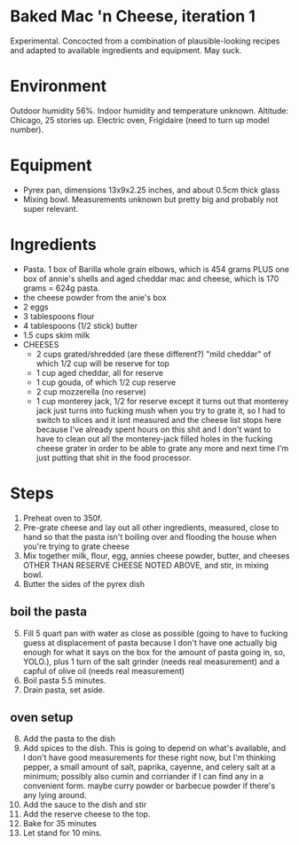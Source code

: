 # Baked Mac 'n Cheese, iteration 1

Experimental.  Concocted from a combination of plausible-looking recipes and adapted to available ingredients and equipment.  May suck. 

# Environment

Outdoor humidity 56%.  Indoor humidity and temperature unknown. Altitude: Chicago, 25 stories up. Electric oven, Frigidaire (need to turn up model number).

# Equipment

- Pyrex pan, dimensions 13x9x2.25 inches, and about 0.5cm thick glass
- Mixing bowl. Measurements unknown but pretty big and probably not super relevant. 


# Ingredients

- Pasta.  1 box of Barilla whole grain elbows, which is 454 grams  PLUS one box of annie's shells and aged cheddar mac and cheese, which is 170 grams = 624g pasta.
- the cheese powder from the anie's box
- 2 eggs
- 3 tablespoons flour 
- 4 tablespoons (1/2 stick) butter
- 1.5 cups skim milk
- CHEESES
  - 2 cups grated/shredded (are these different?) "mild cheddar" of which 1/2 cup will be reserve for top
  - 1 cup aged cheddar, all for reserve
  - 1 cup gouda, of which 1/2 cup reserve
  - 2 cup mozzerella (no reserve)
  - 1 cup monterey jack, 1/2 for reserve except it turns out that monterey jack just turns into fucking mush when you try to grate it, so I had to switch to slices and it isnt measured and the cheese list stops here because I've already spent hours on this shit and I don't want to have to clean out all the monterey-jack filled holes in the fucking cheese grater in order to be able to grate any more and next time I'm just putting that shit in the food processor.


# Steps 

1.  Preheat oven to 350f. 
2.  Pre-grate cheese and lay out all other ingredients, measured, close to hand so that the pasta isn't boiling over and flooding the house when you're trying to grate cheese
3.  Mix together milk, flour, egg, annies cheese powder, butter, and cheeses OTHER THAN RESERVE CHEESE NOTED ABOVE, and stir, in mixing bowl.
4.  Butter the sides of the pyrex dish

## boil the pasta

5.  Fill 5 quart pan with water as close as possible (going to have to fucking guess at displacement of pasta because I don't have one actually big enough for what it says on the box for the amount of pasta going in, so, YOLO.), plus 1 turn of the salt grinder (needs real measurement) and a capful of olive oil (needs real measurement)
6.  Boil pasta 5.5 minutes.
7.  Drain pasta, set aside.

## oven setup

8.  Add the pasta to the dish
9. Add spices to the dish.  This is going to depend on what's available, and I don't have good measurements for these right now, but I'm thinking pepper, a small amount of salt, paprika, cayenne, and celery salt at a minimum; possibly also cumin and corriander if I can find any in a convenient form.  maybe curry powder or barbecue powder if there's any lying around. 
10. Add the sauce to the dish and stir
11. Add the reserve cheese to the top. 
12. Bake for 35 minutes
13. Let stand for 10 mins.

